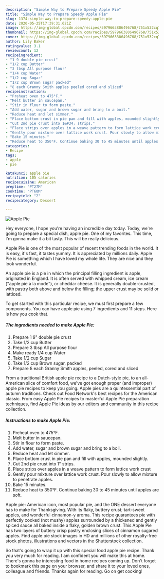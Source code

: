 ```yaml
---
description: "Simple Way to Prepare Speedy Apple Pie"
title: "Simple Way to Prepare Speedy Apple Pie"
slug: 1374-simple-way-to-prepare-speedy-apple-pie
date: 2020-05-25T17:39:31.621Z
image: https://img-global.cpcdn.com/recipes/5979663806496768/751x532cq70/apple-pie-recipe-main-photo.jpg
thumbnail: https://img-global.cpcdn.com/recipes/5979663806496768/751x532cq70/apple-pie-recipe-main-photo.jpg
cover: https://img-global.cpcdn.com/recipes/5979663806496768/751x532cq70/apple-pie-recipe-main-photo.jpg
author: Lily Baker
ratingvalue: 3.1
reviewcount: 12
recipeingredient:
- "1 9 double pie crust"
- "1/2 cup Butter"
- "3 tbsp All purpose flour"
- "1/4 cup Water"
- "1/2 cup Sugar"
- "1/2 cup Brown sugar packed"
- "8 each Granny Smith apples peeled cored and sliced"
recipeinstructions:
- "Preheat oven to 475°F."
- "Melt butter in saucepan."
- "Stir in flour to form paste."
- "Add water, sugar and brown sugar and bring to a boil."
- "Reduce heat and let simmer."
- "Place bottom crust in pie pan and fill with apples, mounded slightly."
- "Cut 2nd pie crust into 1&#34; strips."
- "Place strips over apples in a weave pattern to form lattice work crust"
- "Gently pour mixture over lattice work crust. Pour slowly to allow mixture to penetrate apples."
- "Bake 15 minutes."
- "Reduce heat to 350°F. Continue baking 30 to 45 minutes until apples are soft."
categories:
- Recipe
tags:
- apple
- pie

katakunci: apple pie 
nutrition: 105 calories
recipecuisine: American
preptime: "PT27M"
cooktime: "PT60M"
recipeyield: "2"
recipecategory: Dessert

---
```



![Apple Pie](https://img-global.cpcdn.com/recipes/5979663806496768/751x532cq70/apple-pie-recipe-main-photo.jpg)

Hey everyone, I hope you're having an incredible day today. Today, we're going to prepare a special dish, apple pie. One of my favorites. This time, I'm gonna make it a bit tasty. This will be really delicious.

Apple Pie is one of the most popular of recent trending foods in the world. It is easy, it's fast, it tastes yummy. It is appreciated by millions daily. Apple Pie is something which I have loved my whole life. They are nice and they look wonderful.

An apple pie is a pie in which the principal filling ingredient is apple, originated in England. It is often served with whipped cream, ice cream (&#34;apple pie à la mode&#34;), or cheddar cheese. It is generally double-crusted, with pastry both above and below the filling; the upper crust may be solid or latticed.


To get started with this particular recipe, we must first prepare a few components. You can have apple pie using 7 ingredients and 11 steps. Here is how you cook that.

<!--inarticleads1-->

##### The ingredients needed to make Apple Pie:

1. Prepare 1 9&#34; double pie crust
1. Take 1/2 cup Butter
1. Prepare 3 tbsp All purpose flour
1. Make ready 1/4 cup Water
1. Take 1/2 cup Sugar
1. Take 1/2 cup Brown sugar, packed
1. Prepare 8 each Granny Smith apples, peeled, cored and sliced


From a traditional British apple pie recipe to a Dutch-style pie, to an all-American slice of comfort food, we&#39;ve got enough proper (and improper) apple pie recipes to keep you going. Apple pies are a quintessential part of autumn traditions. Check out Food Network&#39;s best recipes for the American classic. From easy Apple Pie recipes to masterful Apple Pie preparation techniques, find Apple Pie ideas by our editors and community in this recipe collection. 

<!--inarticleads2-->

##### Instructions to make Apple Pie:

1. Preheat oven to 475°F.
1. Melt butter in saucepan.
1. Stir in flour to form paste.
1. Add water, sugar and brown sugar and bring to a boil.
1. Reduce heat and let simmer.
1. Place bottom crust in pie pan and fill with apples, mounded slightly.
1. Cut 2nd pie crust into 1&#34; strips.
1. Place strips over apples in a weave pattern to form lattice work crust
1. Gently pour mixture over lattice work crust. Pour slowly to allow mixture to penetrate apples.
1. Bake 15 minutes.
1. Reduce heat to 350°F. Continue baking 30 to 45 minutes until apples are soft.


Apple pie: American icon, most popular pie, and the ONE dessert everyone has to make for Thanksgiving. With its flaky, buttery crust; tart-sweet apples, and wonderful cinnamon-y aroma. This recipe guarantees pie with perfectly cooked (not mushy) apples surrounded by a thickened and gently spiced sauce all baked inside a flaky, golden brown crust. This Apple Pie has two layers of buttery crisp pastry enclosing slices of cinnamon sugared apples. Find apple pie stock images in HD and millions of other royalty-free stock photos, illustrations and vectors in the Shutterstock collection. 

So that's going to wrap it up with this special food apple pie recipe. Thank you very much for reading. I am confident you will make this at home. There's gonna be interesting food in home recipes coming up. Don't forget to bookmark this page on your browser, and share it to your loved ones, colleague and friends. Thanks again for reading. Go on get cooking!
